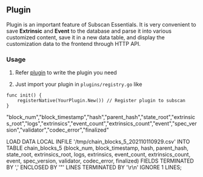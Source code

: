 ## Plugin

Plugin is an important feature of Subscan Essentials.
It is very convenient to save **Extrinsic** and **Event** to the database and parse it into various customized content, save it in a new data table, and display the customization data to the frontend through HTTP API.

### Usage

1. Refer [plugin](https://github.com/itering/subscan-plugin) to write the plugin you need

1. Just import your plugin in ``plugins/registry.go`` like

```
func init() {
	registerNative(YourPlugin.New()) // Register plugin to subscan
}
```

"block_num","block_timestamp","hash","parent_hash","state_root","extrinsics_root","logs","extrinsics","event_count","extrinsics_count","event","spec_version","validator","codec_error","finalized"

LOAD DATA LOCAL INFILE '/tmp/chain_blocks_5_202110110929.csv' INTO TABLE chain_blocks_5 (block_num, block_timestamp, hash, parent_hash, state_root, extrinsics_root, logs, extrinsics, event_count, extrinsics_count, event, spec_version, validator, codec_error, finalized) FIELDS TERMINATED BY ',' ENCLOSED BY '"' LINES TERMINATED BY '\r\n' IGNORE 1 LINES;